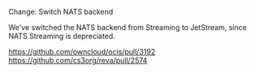 Change: Switch NATS backend

We've switched the NATS backend from Streaming to JetStream, since NATS Streaming is depreciated.

https://github.com/owncloud/ocis/pull/3192
https://github.com/cs3org/reva/pull/2574
